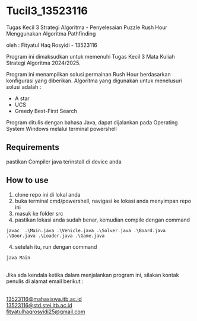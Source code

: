 # Tucil3_13523116
Tugas Kecil 3 Strategi Algoritma - Penyelesaian Puzzle Rush Hour Menggunakan Algoritma Pathfinding

oleh : Fityatul Haq Rosyidi - 13523116

Program ini dimaksudkan untuk memenuhi Tugas Kecil 3 Mata Kuliah Strategi Algoritma 2024/2025. 

Program ini menampilkan solusi permainan Rush Hour berdasarkan konfigurasi yang diberikan. Algoritma yang digunakan untuk menelusuri solusi adalah : 
  - A star
  - UCS
  - Greedy Best-First Search

Program ditulis dengan bahasa Java, dapat dijalankan pada Operating System Windows melalui terminal powershell

## Requirements
pastikan Compiler java terinstall di device anda

## How to use
1. clone repo ini di lokal anda
2. buka terminal cmd/powershell, navigasi ke lokasi anda menyimpan repo ini
3. masuk ke folder src
4. pastikan lokasi anda sudah benar, kemudian compile dengan command

```console
javac  .\Main.java .\Vehicle.java .\Solver.java .\Board.java .\Door.java .\Loader.java .\Game.java
```

4. setelah itu, run dengan command

```console
java Main
```

<br>
Jika ada kendala ketika dalam menjalankan program ini, silakan kontak penulis di alamat email berikut : 

<br>13523116@mahasiswa.itb.ac.id
<br>13523116@std.stei.itb.ac.id
<br>fityatulhaqrosyidi25@gmail.com
